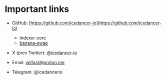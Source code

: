 # Important links

- GitHub: [https://github.com/icedancer-io](https://github.com/icedancer-io)

  - [indexer-core](https://github.com/icedancer-io/indexer-core)
  - [banana-swap](https://github.com/icedancer-io/banana-swap)

- X (prev Twitter): [@icedancer-io](https://twitter.com/icedancer-io)

- Email: wilfast@proton.me

- Telegram: @icedancerio
